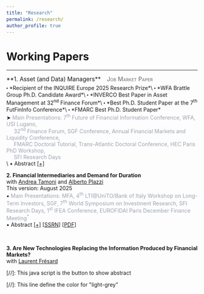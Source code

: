 ```yaml
---
title: "Research"
permalink: /research/
author_profile: true
---
```


Working Papers
==============
---


<!---
<span style="display:block; font-size:1.10em; margin-bottom:6px;">
  **1. Asset (and Data) Managers**
</span>
-->

<span style="display:block; font-size:1.10em; margin-bottom:5px;">
  **1. Asset (and Data) Managers** &ensp;
  <span style="font-variant-caps: small-caps; white-space:nowrap; color:dimgray;">Job Market Paper</span>
</span>
⬝ *Recipient of the INQUIRE Europe 2025 Research Prize*\
⬝ *WFA Brattle Group Ph.D. Candidate Award*\
⬝ *INVERCO Best Paper in Asset Management at 32<sup>nd</sup> Finance Forum*\
⬝ *Best Ph.D. Student Paper at the 7<sup>th</sup> FutFinInfo Conference*\
⬝ *FMARC Best Ph.D. Student Paper* 
<br style="line-height:2.0em;">
➤ <span class="light-grey">Main Presentations: 7<sup>th</sup> Future of Financial Information Conference, WFA, USI Lugano,<br>&nbsp;&nbsp;&nbsp;&nbsp;
                                              32<sup>nd</sup> Finance Forum, SGF Conference, Annual Financial Markets and Liquidity Conference, <br>&nbsp;&nbsp;&nbsp;&nbsp;
                                              FMARC Doctoral Tutorial, Trans-Atlantic Doctoral Conference, HEC Paris PhD Workshop, <br>&nbsp;&nbsp;&nbsp;&nbsp;
                                              SFI Research Days <br style="line-height:3.0em;"></span> \
▪ Abstract <a href="#/" onclick="visib('MFData_Econ')">[+]</a> 
<div id="MFData_Econ" style="display: none; text-align: justify; line-height: 1.2" >
This paper studies the direct impact of new technologies on the asset management industry.<br> 
I show that technological innovations substantially improve fund managers’ ability to target customer demand and attract capital inflows, with implications for the industry’s structure.
Exploiting information from their websites’ codes, I track when fund managers start collecting and analyzing customers’ data using tools like Google Analytics. <br>
Funds adopting such technologies attract 1.5% higher annual flows, with the eﬀect being concentrated in retail share classes. Additionally, they expand product oﬀerings and charge higher fees. The eﬀects decrease with competition as more funds within the same category adopt similar technologies. <br> 
Overall, these results show that technological innovation in asset management extends beyond portfolio allocation decisions to impact how funds attract and retain capital. 
This evidence highlights the economic importance of managers learning from investors’ data.
<br>
</div> <br style="line-height:0.10em;">


**2. Financial Intermediaries and Demand for Duration**\
   with [Andrea Tamoni](https://www.andreatamoni.com/) and [Alberto Plazzi](https://sites.google.com/site/albertoplazzihome/home)\
This version: August 2025\
▪ <span class="light-grey">Main Presentations: MFA, 4<sup>th</sup> LTI@UniTO/Bank of Italy Workshop on Long-Term Investors, SGF, 7<sup>th</sup> World Symposium on Investment Research, SFI Research Days, 1<sup>st</sup> IFEA Conference, EUROFIDAI Paris December Finance Meeting<sup>*</sup></span> \
▪ Abstract <a href="#/" onclick="visib('Fin_DemandDur')">[+]</a> \[[SSRN](https://papers.ssrn.com/sol3/papers.cfm?abstract_id=4605046)\] \[[PDF](../files/Financial_Intermediaries_and_Demand_for_Duration.pdf)\]
<div id="Fin_DemandDur" style="display: none; text-align: justify; line-height: 1.2" >
Stocks with long-term cash flows earn lower expected returns because they hedge fluctuations in investment opportunities. We study the role of financial institutions in shaping this duration premium using equity holdings of primary dealers, pension funds, banks, and insurance companies. We find that intermediaries’ demand for equity duration varies systematically with their risk-bearing capacity. In the time series, institutions reduce their demand for long-duration claims and increase their exposure to reinvestment risk when aggregate capital ratios are low. Such a result extends cross-sectionally: better-capitalized and better-performing institutions tilt their portfolios more strongly toward long-duration stocks than their constrained peers. These patterns align with an ICAPM framework in which hedging demand declines with risk aversion. Counterfactual exercises show that shifts in intermediaries’ preferences generate monotonic changes in expected returns across duration deciles, with especially large effects when demand shocks operate at the holding-company level.
<br> <br style="line-height:0.30em;"> 
<IMG src="../files/01_PrimaryDealers_durDemand_andHKM_.png"  alt="Fin_DemandDur"/>
</div> <br style="line-height:0.10em;">



**3. Are New Technologies Replacing the Information Produced by Financial Markets?**\
   with [Laurent Frésard](https://sites.google.com/view/laurentfresard/home)




[//]: This java script is the button to show abstract
<script>
 function visib(id) {
  var x = document.getElementById(id);
  if (x.style.display === "block") {
    x.style.display = "none";
  } else {
    x.style.display = "block";
  }
}
</script>


[//]: This line define the color for "light-grey"

<style>
  .light-grey { color:#9ca3af; }  /* adjust to taste: #a3a3a3, #999, etc. */
</style>


<!---

## Working paper

<span style="font-size: 1.4em;">Financial Intermediaries and Demand for Duration</span> <span style="margin-left: 10px;"> [SSRN](https://papers.ssrn.com/sol3/papers.cfm?abstract_id=4605046) <br>
*with <a href="https://www.andreatamoni.com" target="_blank" style="text-decoration: none; color: inherit;">Andrea Tamoni</a>, and <a href="https://sites.google.com/site/albertoplazzihome/home" target="_blank" style="text-decoration: none; color: inherit;">Alberto Plazzi</a>*  
<span style="color:lightslategrey"> Main presentations: SFI Research Days; 4<sup>th</sup> LTI@UniTO/Bank of Italy Workshop on Long-Term Investors; MFA; SGF Conference; 7<sup>th</sup> WSIR; 1<sup>st</sup> IFEA Conference </span>

<div style="margin-top: -10px;"></div>

<details>
  <summary style="font-weight:bold; cursor:pointer;">Abstract</summary>
  <p>
We investigate intermediaries demand for long-term cash flows by estimating a characteristic-based demand system on the equity holdings of primary dealers, pension funds, banks, and insurance companies. 
Institutions’ demand for equity duration varies over time and in the cross-section as a function of measures of capital availability. 
In the time-series, when financial constraints are tight, institutions curtail their demand for long-term claims and become more exposed to reinvestment risk. 
In the cross section, unconstrained institutions tilt their portfolio more strongly toward long-duration stocks compared to their constrained peers. 
We conclude that institutional constraints impair the ability to seek for the hedging properties of long-duration claims, to the point that institutions may be forced to leave their “preferred-habitat” allocation. 
Counterfactual analysis shows that shifts in preference for duration generate sizeable effects in the cross-section of stocks, with a stronger impact on firms with long-term cash flows.  </p>
</details>

<div style="margin-top: 25px;"></div>


<span style="font-size: 1.4em;">Are New Technologies Replacing the Information Produced by Financial Markets?</span> <br>
*with <a href="https://sites.google.com/view/laurentfresard/home" target="_blank" style="text-decoration: none; color: inherit;">Laurent Frésard</a>*


<div style="margin-top: 25px;"></div>


<span style="font-size: 1.4em;">The Value of Data-Driven Decision-Making: Evidence from Online Customer Data</span> <br>
*with <a href="https://sites.google.com/view/laurentfresard/home" target="_blank" style="text-decoration: none; color: inherit;">Laurent Frésard</a>, and <a href="https://sites.google.com/site/albertoplazzihome/home" target="_blank" style="text-decoration: none; color: inherit;">Alberto Plazzi</a>* 


<div style="margin-top: 25px;"></div>


<span style="font-size: 1.4em;">Asset Prices in a Data Economy</span> <br>
*with Giacomo Bezzi* 

-->







<!---
<span style="color:lightslategrey"> Main presentations: USI Lugano; SFI Research Days; SASCA PhD Conference  </span> 
-->


<!--

[SSRN](https://papers.ssrn.com/sol3/papers.cfm?abstract_id=4605046)

[[PDF]](http://m-zanotti.github.io/files/paper1.pdf) - 

-->




<!--

## The Horizon of Investors' Information Production 

-->

<!---
<span style="color:lightslategrey"> Presentations: XYZ  </span> 
-->

<!--- 
[[PDF]]() - [[SSRN]]()
-->

 
<!--- 

## Job Market Paper

<span style="font-size: 1.4em;">Asset (and Data) Managers</span> <br>
<span style="margin-left: 10px;"><span style="font-size: 1.05em; color:dimgray">&middot; *Recipient of the Inquire Europe 2025 Research Prize*</span> <br>
<span style="margin-left: 10px;"><span style="font-size: 1.05em; color:dimgray">&middot; *WFA Brattle Group Ph.D. Candidate Award*</span> <br>
<span style="margin-left: 10px;"><span style="font-size: 1.05em; color:dimgray">&middot; *INVERCO Best Paper in Asset Management at 32<sup>nd</sup> Finance Forum*</span> <br>
<span style="margin-left: 10px;"><span style="font-size: 1.05em; color:dimgray">&middot; *Best Ph.D. Student Paper at the 7<sup>th</sup> FutFinInfo Conference*</span> <br>
<span style="margin-left: 10px;"><span style="font-size: 1.05em; color:dimgray">&middot; *FMARC Best Ph.D. Student Paper*</span> <br>

<div style="margin-top: -10px;"></div>

<details>
  <summary style="font-weight:bold; cursor:pointer;">Abstract</summary>
  <p>
This paper studies the direct impact of new technologies on the asset management industry.<br> 
I show that technological innovations substantially improve fund managers’ ability to target customer demand and attract capital inflows, with implications for the industry’s structure.
Exploiting information from their websites’ codes, I track when fund managers start collecting and analyzing customers’ data using tools like Google Analytics. 
Funds adopting such technologies attract 1.5% higher annual flows, with the eﬀect being concentrated in retail share classes. Additionally, they expand product oﬀerings and charge higher fees. The eﬀects decrease with competition as more funds within the same category adopt similar technologies.
Overall, these results show that technological innovation in asset management extends beyond portfolio allocation decisions to impact how funds attract and retain capital. 
This evidence highlights the economic importance of managers learning from investors’ data.
</p>
</details>
-->



<!---

{% if author.googlescholar %}
  You can also find my articles on <u><a href="{{author.googlescholar}}">my Google Scholar profile</a>.</u>
{% endif %}

{% include base_path %}

{% for post in site.publications reversed %}
  {% include archive-single.html %}
{% endfor %}

-->